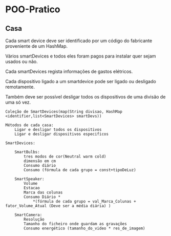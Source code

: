 <h1>POO-Pratico</h1>

<h2>Casa</h2>
    <p>Cada smart device deve ser identificado por um código do fabricante proveniente de um HashMap.</p>
    <p>Vários smartDevices e todos eles foram pagos para instalar quer sejam usados ou não.</p>
    <p>Cada smartDevices regista informações de gastos elétricos.</p>
    <p>Cada dispositivo ligado a um smartdevice pode ser ligado ou desligado remotamente.</p>
    <p>Também deve ser possível desligar todos os dispositivos de uma divisão de uma só vez.</p>

    Coleção de SmartDevices(map(String divisao, HashMap <identifier,list<SmartDevices> smartDevs))

    Métodos de cada casa:
        Ligar e desligar todos os dispositivos
        Ligar e desligar dispositivos especificos

    SmartDevices:

        SmartBulbs:
            tres modos de cor(Neutral warm cold)
            dimensão em cm
            Consumo diário
            Consumo (fórmula de cada grupo = const+tipoDeLuz)

        SmartSpeaker:
            Volume 
            Estacao 
            Marca das colunas
            Consumo Diário *
                *(fórmula de cada grupo = val_Marca_Colunas + fator_Volume_Atual (Deve ser a média diária) )

        SmartCamera:
            Resolução
            Tamanho do ficheiro onde guardam as gravações
            Consumo energético (tamanho_do_video * res_de_imagem)
